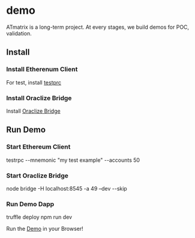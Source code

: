 # demo
ATmatrix is a long-term project. At every stages, we build demos for POC, validation.
## Install
### Install Etherenum Client
For test, install [testprc](https://github.com/ethereumjs/testrpc "Install
testrpc")
### Install Oraclize Bridge
Install [Oraclize Bridge](https://github.com/oraclize/ethereum-bridge "Oraclize
Bridge")
## Run Demo
### Start Ethereum Client
testrpc --mnemonic "my test example" --accounts 50
### Start Oraclize Bridge
node bridge -H localhost:8545 -a 49 –dev --skip
### Run Demo Dapp
truffle deploy
npm run dev

Run the [Demo](http://localhost:8080 "Demo") in your Browser!
